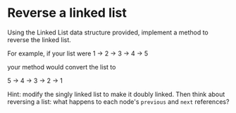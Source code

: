 # Reverse a linked list

Using the Linked List data structure provided, implement a method to reverse the linked list.

For example, if your list were 1 -> 2 -> 3 -> 4 -> 5

your method would convert the list to

5 -> 4 -> 3 -> 2 -> 1

Hint: modify the singly linked list to make it doubly linked. Then think about reversing a list: what happens to each node's `previous` and `next` references?
